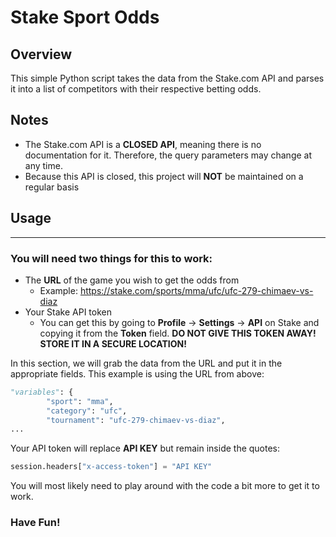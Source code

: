 # Stake Sport Odds

## Overview
This simple Python script takes the data from the Stake.com API and parses it into a list of competitors with their respective betting odds. 


## Notes
- The Stake.com API is a **CLOSED API**, meaning there is no documentation for it. Therefore, the query parameters may change at any time.
- Because this API is closed, this project will **NOT** be maintained on a regular basis

## Usage
----------

### You will need two things for this to work:
- The **URL** of the game you wish to get the odds from
    - Example: https://stake.com/sports/mma/ufc/ufc-279-chimaev-vs-diaz
- Your Stake API token
    - You can get this by going to **Profile** -> **Settings** -> **API** on Stake and copying it from the **Token** field. **DO NOT GIVE THIS TOKEN AWAY! STORE IT IN A SECURE LOCATION!**

In this section, we will grab the data from the URL and put it in the appropriate fields. This example is using the URL from above:

```python
"variables": {
        "sport": "mma",
        "category": "ufc",
        "tournament": "ufc-279-chimaev-vs-diaz",
...
```
Your API token will replace **API KEY** but remain inside the quotes:
```python
session.headers["x-access-token"] = "API KEY"
```


You will most likely need to play around with the code a bit more to get it to work. 

### **Have Fun!**